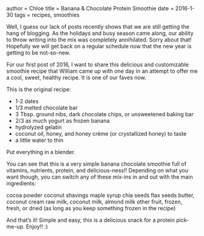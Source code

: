 <metadata>
author = Chloe
title = Banana & Chocolate Protein Smoothie
date = 2016-1-30
tags = recipes, smoothies
</metadata>

Well, I guess our lack of posts recently shows that we are still getting the hang of blogging. As the holidays and busy season came along, our ability to throw writing into the mix was completely annihilated. Sorry about that! Hopefully we will get back on a regular schedule now that the new year is getting to be not-so-new.

For our first post of 2016, I want to share this delicious and customizable smoothie recipe that William came up with one day in an attempt to offer me a cool, sweet, healthy recipe. It is one of our faves now.

This is the original recipe:

- 1-2 dates
- 1/3 melted chocolate bar
- 3 Tbsp. ground nibs, dark chocolate chips, or unsweetened baking bar
- 2/3 as much yogurt as frozen banana
- hydrolyzed gelatin
- coconut oil, honey, and honey crème (or crystallized honey) to taste
- a little water to thin

Put everything in a blender.

You can see that this is a very simple banana chocolate smoothie full of vitamins, nutrients, protein, and delicious-ness!! Depending on what you want though, you can switch any of these mix-ins in and out with the main ingredients:

cocoa powder
coconut shavings
maple syrup
chia seeds
flax seeds
butter, coconut cream
raw milk, coconut milk, almond milk
other fruit, frozen, fresh, or dried (as long as you keep something frozen in the recipe)

And that’s it! Simple and easy, this is a delicious snack for a protein pick-me-up. Enjoy!! :)
